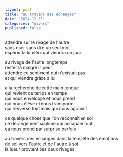 ```yaml
---
layout: post
title: "au travers des échanges"
date: "2024-12-15"
categories: "divers"
published: false
---
```


attendre sur le rivage de l'autre  
sans oser sans dire un seul mot  
espérer la lumière qui viendra un jour  

au rivage de l'autre longtemps  
rester là malgré la peur  
attendre ce sentiment qui n'existait pas  
et qui viendra grâce à lui  

à la recherche de cette main tendue  
qui revient de temps en temps  
qui nous enveloppe et nous prend  
qui nous élève et nous transporte  
qui renverse tout mais qui nous agrandit  

ce quelque chose que l'on reconnaît en soi   
ce dérangement sublime qui accapare tout  
ça nous prend par surprise parfois  

au travers des échanges dans la tempête des émotions  
de soi vers l'autre et de l'autre à soi  
la lueur provient des deux rivages  
